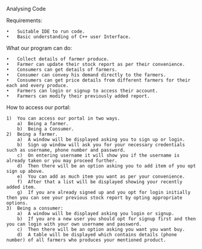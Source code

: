 Analysing Code

Requirements:
    
    •	Suitable IDE to run code.
    •	Basic understanding of C++ user Interface.

What our program can do:
    
    •	Collect details of farmer produce.
    •	Farmer can update their stock report as per their convenience.
    •	Consumers can get details of farmers.
    •	Consumer can convey his demand directly to the farmers.
    •	Consumers can get price details from different farmers for their each and every produce.
    •	Farmers can login or signup to access their account.
    •	Farmers can modify their previously added report.

How to access our portal:
    
    1)	You can access our portal in two ways.
        a)	Being a farmer.
        b)	Being a Consumer.
    2)	Being a farmer.
        a)	A window will be displayed asking you to sign up or login.
        b)	Sign up window will ask you for your necessary credentials such as username, phone number and password.
        c)	On entering username it will show you if the username is already taken or you may proceed further.
        d)	Then there will be an option asking you to add item of you opt sign up above.
        e)	You can add as much item you want as per your convenience.
        f)	After that a list will be displayed showing your recently added item.
        g)	If you are already signed up and you opt for login initially then you can see your previous stock report by opting appropriate options. 
    3)	Being a consumer:
        a)	A window will be displayed asking you login or signup.
        b)	If you are a new user you should opt for signup first and then you can login with your own username and password.
        c)	Then there will be an option asking you want you want buy.
        d)	A table will be displayed which contains details (phone number) of all farmers who produces your mentioned product.


